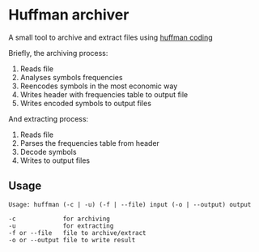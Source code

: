 # Huffman archiver

A small tool to archive and extract files using [huffman coding](https://en.wikipedia.org/wiki/Huffman_coding)

Briefly, the archiving process:
1. Reads file
2. Analyses symbols frequencies
3. Reencodes symbols in the most economic way
4. Writes header with frequencies table to output file
5. Writes encoded symbols to output files

And extracting process:
1. Reads file
2. Parses the frequencies table from header
3. Decode symbols
4. Writes to output files

## Usage

```
Usage: huffman (-c | -u) (-f | --file) input (-o | --output) output

-c             for archiving
-u             for extracting
-f or --file   file to archive/extract
-o or --output file to write result
```
